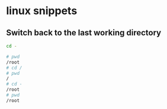 # linux snippets

## Switch back to the last working directory
```bash
cd -
```

```bash
# pwd
/root
# cd /
# pwd
/
# cd -
/root
# pwd
/root
```
